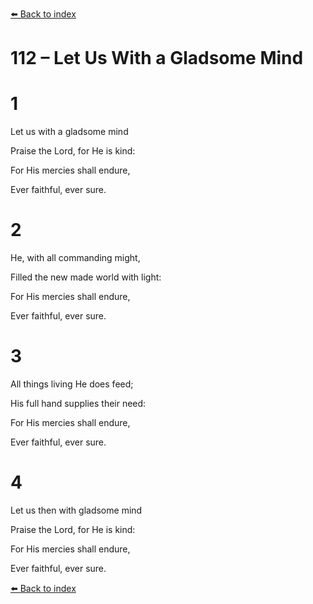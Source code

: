 [⬅️ Back to index](../README.md)

# 112 – Let Us With a Gladsome Mind





# 1

Let us with a gladsome mind

Praise the Lord, for He is kind:

For His mercies shall endure,

Ever faithful, ever sure.



# 2

He, with all commanding might,

Filled the new made world with light:

For His mercies shall endure,

Ever faithful, ever sure.



# 3

All things living He does feed;

His full hand supplies their need:

For His mercies shall endure,

Ever faithful, ever sure.



# 4

Let us then with gladsome mind

Praise the Lord, for He is kind:

For His mercies shall endure,

Ever faithful, ever sure.

[⬅️ Back to index](../README.md)
